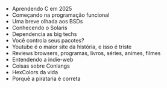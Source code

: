 - Aprendendo C em 2025
- Começando na programação funcional
- Uma breve olhada aos BSDs
- Conhecendo o Solaris
- Dependencia as big techs
- Você controla seus pacotes?
- Youtube é o maior site da história, e isso é triste
- Reviews browsers, programas, livros, séries, animes, filmes
- Entendendo a indie-web
- Coisas sobre Conlangs
- HexColors da vida
- Porquê a pirataria é correta
